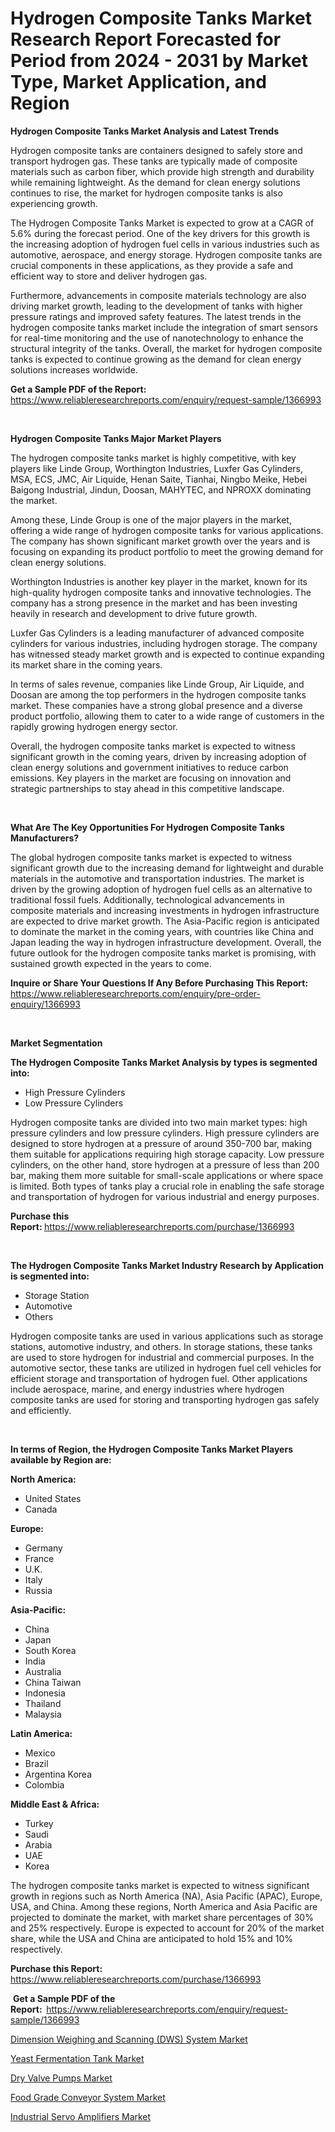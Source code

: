 <p><h1>Hydrogen Composite Tanks Market Research Report Forecasted for Period from 2024 -  2031 by Market Type, Market Application, and Region</h1></p><p><strong>Hydrogen Composite Tanks Market Analysis and Latest Trends</strong></p>
<p><p>Hydrogen composite tanks are containers designed to safely store and transport hydrogen gas. These tanks are typically made of composite materials such as carbon fiber, which provide high strength and durability while remaining lightweight. As the demand for clean energy solutions continues to rise, the market for hydrogen composite tanks is also experiencing growth.</p><p>The Hydrogen Composite Tanks Market is expected to grow at a CAGR of 5.6% during the forecast period. One of the key drivers for this growth is the increasing adoption of hydrogen fuel cells in various industries such as automotive, aerospace, and energy storage. Hydrogen composite tanks are crucial components in these applications, as they provide a safe and efficient way to store and deliver hydrogen gas.</p><p>Furthermore, advancements in composite materials technology are also driving market growth, leading to the development of tanks with higher pressure ratings and improved safety features. The latest trends in the hydrogen composite tanks market include the integration of smart sensors for real-time monitoring and the use of nanotechnology to enhance the structural integrity of the tanks. Overall, the market for hydrogen composite tanks is expected to continue growing as the demand for clean energy solutions increases worldwide.</p></p>
<p><strong>Get a Sample PDF of the Report:&nbsp;</strong> <a href="https://www.reliableresearchreports.com/enquiry/request-sample/1366993">https://www.reliableresearchreports.com/enquiry/request-sample/1366993</a></p>
<p>&nbsp;</p>
<p><strong>Hydrogen Composite Tanks Major Market Players</strong></p>
<p><p>The hydrogen composite tanks market is highly competitive, with key players like Linde Group, Worthington Industries, Luxfer Gas Cylinders, MSA, ECS, JMC, Air Liquide, Henan Saite, Tianhai, Ningbo Meike, Hebei Baigong Industrial, Jindun, Doosan, MAHYTEC, and NPROXX dominating the market.</p><p>Among these, Linde Group is one of the major players in the market, offering a wide range of hydrogen composite tanks for various applications. The company has shown significant market growth over the years and is focusing on expanding its product portfolio to meet the growing demand for clean energy solutions.</p><p>Worthington Industries is another key player in the market, known for its high-quality hydrogen composite tanks and innovative technologies. The company has a strong presence in the market and has been investing heavily in research and development to drive future growth.</p><p>Luxfer Gas Cylinders is a leading manufacturer of advanced composite cylinders for various industries, including hydrogen storage. The company has witnessed steady market growth and is expected to continue expanding its market share in the coming years.</p><p>In terms of sales revenue, companies like Linde Group, Air Liquide, and Doosan are among the top performers in the hydrogen composite tanks market. These companies have a strong global presence and a diverse product portfolio, allowing them to cater to a wide range of customers in the rapidly growing hydrogen energy sector.</p><p>Overall, the hydrogen composite tanks market is expected to witness significant growth in the coming years, driven by increasing adoption of clean energy solutions and government initiatives to reduce carbon emissions. Key players in the market are focusing on innovation and strategic partnerships to stay ahead in this competitive landscape.</p></p>
<p>&nbsp;</p>
<p><strong>What Are The Key Opportunities For Hydrogen Composite Tanks Manufacturers?</strong></p>
<p><p>The global hydrogen composite tanks market is expected to witness significant growth due to the increasing demand for lightweight and durable materials in the automotive and transportation industries. The market is driven by the growing adoption of hydrogen fuel cells as an alternative to traditional fossil fuels. Additionally, technological advancements in composite materials and increasing investments in hydrogen infrastructure are expected to drive market growth. The Asia-Pacific region is anticipated to dominate the market in the coming years, with countries like China and Japan leading the way in hydrogen infrastructure development. Overall, the future outlook for the hydrogen composite tanks market is promising, with sustained growth expected in the years to come.</p></p>
<p><strong>Inquire or Share Your Questions If Any Before Purchasing This Report:</strong> <a href="https://www.reliableresearchreports.com/enquiry/pre-order-enquiry/1366993">https://www.reliableresearchreports.com/enquiry/pre-order-enquiry/1366993</a></p>
<p>&nbsp;</p>
<p><strong>Market Segmentation</strong></p>
<p><strong>The Hydrogen Composite Tanks Market Analysis by types is segmented into:</strong></p>
<p><ul><li>High Pressure Cylinders</li><li>Low Pressure Cylinders</li></ul></p>
<p><p>Hydrogen composite tanks are divided into two main market types: high pressure cylinders and low pressure cylinders. High pressure cylinders are designed to store hydrogen at a pressure of around 350-700 bar, making them suitable for applications requiring high storage capacity. Low pressure cylinders, on the other hand, store hydrogen at a pressure of less than 200 bar, making them more suitable for small-scale applications or where space is limited. Both types of tanks play a crucial role in enabling the safe storage and transportation of hydrogen for various industrial and energy purposes.</p></p>
<p><strong>Purchase this Report:&nbsp;</strong><a href="https://www.reliableresearchreports.com/purchase/1366993">https://www.reliableresearchreports.com/purchase/1366993</a></p>
<p>&nbsp;</p>
<p><strong>The Hydrogen Composite Tanks Market Industry Research by Application is segmented into:</strong></p>
<p><ul><li>Storage Station</li><li>Automotive</li><li>Others</li></ul></p>
<p><p>Hydrogen composite tanks are used in various applications such as storage stations, automotive industry, and others. In storage stations, these tanks are used to store hydrogen for industrial and commercial purposes. In the automotive sector, these tanks are utilized in hydrogen fuel cell vehicles for efficient storage and transportation of hydrogen fuel. Other applications include aerospace, marine, and energy industries where hydrogen composite tanks are used for storing and transporting hydrogen gas safely and efficiently.</p></p>
<p>&nbsp;</p>
<p><strong>In terms of Region, the Hydrogen Composite Tanks Market Players available by Region are:</strong></p>
<p>
    <p> <strong> North America: </strong>
        <ul>
            <li>United States</li>
            <li>Canada</li>
        </ul>
        </p> 
    <p> <strong> Europe: </strong>
        <ul>
            <li>Germany</li>
            <li>France</li>
            <li>U.K.</li>
            <li>Italy</li>
            <li>Russia</li>
        </ul>
        </p> 
    <p> <strong> Asia-Pacific: </strong>
        <ul>
            <li>China</li>
            <li>Japan</li>
            <li>South Korea</li>
            <li>India</li>
            <li>Australia</li>
            <li>China Taiwan</li>
            <li>Indonesia</li>
            <li>Thailand</li>
            <li>Malaysia</li>
        </ul>
        </p> 
    <p> <strong> Latin America: </strong>
        <ul>
            <li>Mexico</li>
            <li>Brazil</li>
            <li>Argentina Korea</li>
            <li>Colombia</li>
        </ul>
        </p> 
    <p> <strong> Middle East & Africa: </strong>
        <ul>
            <li>Turkey</li>
            <li>Saudi</li>
            <li>Arabia</li>
            <li>UAE</li>
            <li>Korea</li>
        </ul>
    </p>
    </p>
<p><p>The hydrogen composite tanks market is expected to witness significant growth in regions such as North America (NA), Asia Pacific (APAC), Europe, USA, and China. Among these regions, North America and Asia Pacific are projected to dominate the market, with market share percentages of 30% and 25% respectively. Europe is expected to account for 20% of the market share, while the USA and China are anticipated to hold 15% and 10% respectively.</p></p>
<p><strong>Purchase this Report: </strong><a href="https://www.reliableresearchreports.com/purchase/1366993">https://www.reliableresearchreports.com/purchase/1366993</a></p>
<p>&nbsp;<strong>Get a Sample PDF of the Report:&nbsp;&nbsp;</strong><a href="https://www.reliableresearchreports.com/enquiry/request-sample/1366993">https://www.reliableresearchreports.com/enquiry/request-sample/1366993</a></p>
<p><strong></strong></p>
<p><p><a href="https://medium.com/p/63e96475d387/edit">Dimension Weighing and Scanning (DWS) System Market</a></p><p><a href="https://medium.com/p/6f82e84019b5/edit">Yeast Fermentation Tank Market</a></p><p><a href="https://medium.com/p/4f48dd018891/edit">Dry Valve Pumps Market</a></p><p><a href="https://medium.com/p/87fa05440433/edit">Food Grade Conveyor System Market</a></p><p><a href="https://medium.com/p/7203a9cdacb2/edit">Industrial Servo Amplifiers Market</a></p></p>